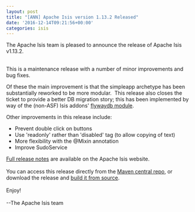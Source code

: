 ```yaml
---
layout: post
title: "[ANN] Apache Isis version 1.13.2 Released"
date: '2016-12-14T09:21:56+00:00'
categories: isis
---
```

<div>The Apache Isis team is pleased to announce the release of Apache Isis v1.13.2.</div>
  <div><br /></div>
  <div>
    <p>This is a maintenance release with a number of minor improvements and bug fixes.</p>
    <p>Of these the main improvement is that the simpleapp archetype has been substantially reworked to be more modular. &nbsp;This release also closes the ticket to provide a better DB migration story; this has been implemented by way of the (non-ASF) Isis addons' <a href="http://github.com/isisaddons/isis-module-flywaydb">flywaydb module</a>.</p>
  </div>
  <div>Other improvements in this release include:</div>
  <div>
    <ul>
      <li>Prevent double click on buttons</li>
      <li>Use 'readonly' rather than 'disabled' tag (to allow copying of text)</li>
      <li>More flexibility with the @Mixin annotation</li>
      <li>Improve SudoService</li>
    </ul>
  </div>
  <div><a href="http://isis.apache.org/release-notes.html#r1.13.2">Full release notes</a> are available on the Apache Isis website.</div>
  <div><br /></div>
  <div>You can access this release directly from the <a href="http://search.maven.org">Maven central repo</a>, or download the release and <a href="http://isis.apache.org/downloads.html">build it from source</a>.</div>
  <div><br /></div>
  <div>Enjoy!</div>
  <div><br /></div>
  <div>--The Apache Isis team</div>
  <div><br /></div>
  <div><br /></div>
